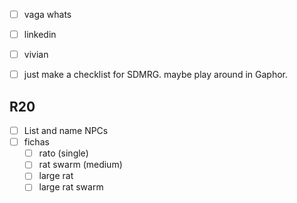 - [ ] vaga whats
- [ ] linkedin
- [ ] vivian
- [ ] just make a checklist for SDMRG. maybe play around in Gaphor.



## R20
- [ ] List and name NPCs
- [ ] fichas
	- [ ] rato (single)
	- [ ] rat swarm (medium)
	- [ ] large rat
	- [ ] large rat swarm